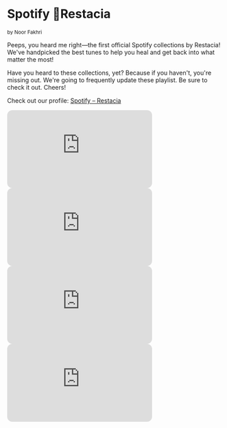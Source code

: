 <img title="" src="https://cdn.discordapp.com/attachments/1281550769694310423/1282223581064990760/article2.png?ex=66de9344&is=66dd41c4&hm=fbd3af0d84ac19965e6689a9aa68df96a49907d9eb292b009e6fe4fc756a8cec&" alt="" style="zoom:100%;">

# Spotify 🤝Restacia

<sup>by Noor Fakhri</sup>

Peeps, you heard me right—the first official Spotify collections by Restacia! We've handpicked the best tunes to help you heal and get back into what matter the most!

Have you heard to these collections, yet? Because if you haven't, you're missing out. We're going to frequently update these playlist. Be sure to check it out. Cheers!

Check out our profile: [Spotify – Restacia](https://open.spotify.com/user/31jmcbpfrwj2ua7xfrstzx2t3cxa)



<iframe style="border-radius:12px" src="https://open.spotify.com/embed/playlist/75YNTkYs3mf2RK9A8XU0gP?utm_source=generator" width="67%" height="182" frameBorder="0" allowfullscreen="" allow="autoplay; clipboard-write; encrypted-media; fullscreen; picture-in-picture" loading="lazy"></iframe>


<iframe style="border-radius:12px" src="https://open.spotify.com/embed/playlist/7jPNT685xGksXwCuELDSo0?utm_source=generator" width="67%" height="182" frameBorder="0" allowfullscreen="" allow="autoplay; clipboard-write; encrypted-media; fullscreen; picture-in-picture" loading="lazy" ></iframe>


<iframe style="border-radius:12px" src="https://open.spotify.com/embed/playlist/6c1VGwecM10JaVj2ZIA5Bk?utm_source=generator" width="67%" height="182" frameBorder="0" allowfullscreen="" allow="autoplay; clipboard-write; encrypted-media; fullscreen; picture-in-picture" loading="lazy"></iframe>


<iframe style="border-radius:12px" src="https://open.spotify.com/embed/playlist/42cUoRSnAwcOmD3gjIRbbs?utm_source=generator" width="67%" height="182" frameBorder="0" allowfullscreen="" allow="autoplay; clipboard-write; encrypted-media; fullscreen; picture-in-picture" loading="lazy"></iframe>